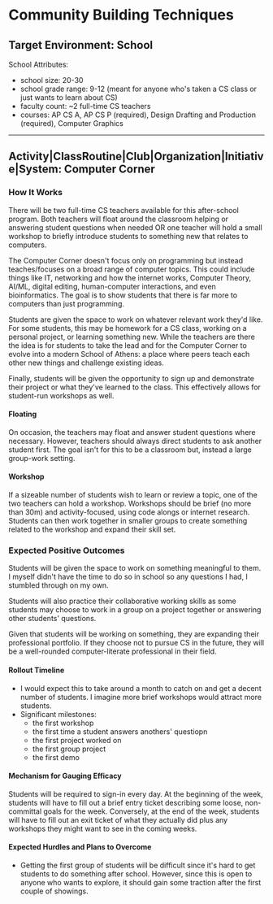 # Community Building Techniques

## Target Environment: School

School Attributes:
* school size: 20-30
* school grade range: 9-12 (meant for anyone who's taken a CS class or just wants to learn about CS)
* faculty count: ~2 full-time CS teachers
* courses: AP CS A, AP CS P (required), Design Drafting and Production (required), Computer Graphics
* * *

## Activity|ClassRoutine|Club|Organization|Initiative|System: Computer Corner

### How It Works

There will be two full-time CS teachers available for this after-school program. Both teachers will
float around the classroom helping or answering student questions when needed OR one teacher will hold a
small workshop to briefly introduce students to something new that relates to computers.

The Computer Corner doesn't focus only on programming but instead teaches/focuses on a broad range of computer
topics. This could include things like IT, networking and how the internet works, Computer Theory, AI/ML, 
digital editing, human-computer interactions, and even bioinformatics. The goal is to show students that there
is far more to computers than just programming.

Students are given the space to work on whatever relevant work they'd like. For some students, this may be
homework for a CS class, working on a personal project, or learning something new. While the teachers are there
the idea is for students to take the lead and for the Computer Corner to evolve into a modern School of Athens:
a place where peers teach each other new things and challenge existing ideas.

Finally, students will be given the opportunity to sign up and demonstrate their project or what they've learned
to the class. This effectively allows for student-run workshops as well.

#### Floating

On occasion, the teachers may float and answer student questions where necessary. However, teachers should
always direct students to ask another student first. The goal isn't for this to be a classroom but, instead a
large group-work setting.

#### Workshop

 If a sizeable number of students wish to learn or review a topic, one of the two teachers can hold a workshop.
 Workshops should be brief (no more than 30m) and activity-focused, using code alongs or internet research.
 Students can then work together in smaller groups to create something related to the workshop and expand their 
 skill set.


### Expected Positive Outcomes

Students will be given the space to work on something meaningful to them. I myself didn't have the time to do so
in school so any questions I had, I stumbled through on my own.

Students will also practice their collaborative working skills as some students may choose to work in a group on
a project together or answering other students' questions.

Given that students will be working on something, they are expanding their professional portfolio. If they choose
not to pursue CS in the future, they will be a well-rounded computer-literate professional in their field.

#### Rollout Timeline

* I would expect this to take around a month to catch on and get a decent number of students. I imagine more
  brief workshops would attract more students.
* Significant milestones:
  * the first workshop
  * the first time a student answers anothers' questiopn
  * the first project worked on
  * the first group project
  * the first demo

#### Mechanism for Gauging Efficacy

Students will be required to sign-in every day. At the beginning of the week, students will have to fill out 
a brief entry ticket describing some loose, non-committal goals for the week. Conversely, at the end of the week,
students will have to fill out an exit ticket of what they actually did plus any workshops they might want to see
in the coming weeks.

#### Expected Hurdles and Plans to Overcome
* Getting the first group of students will be difficult since it's hard to get students to do something
  after school. However, since this is open to anyone who wants to explore, it should gain some traction
  after the first couple of showings.
